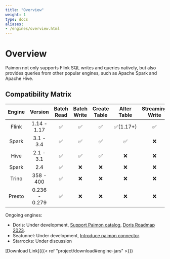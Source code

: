 ```yaml
---
title: "Overview"
weight: 1
type: docs
aliases:
- /engines/overview.html
---
```

<!--
Licensed to the Apache Software Foundation (ASF) under one
or more contributor license agreements.  See the NOTICE file
distributed with this work for additional information
regarding copyright ownership.  The ASF licenses this file
to you under the Apache License, Version 2.0 (the
"License"); you may not use this file except in compliance
with the License.  You may obtain a copy of the License at

  http://www.apache.org/licenses/LICENSE-2.0

Unless required by applicable law or agreed to in writing,
software distributed under the License is distributed on an
"AS IS" BASIS, WITHOUT WARRANTIES OR CONDITIONS OF ANY
KIND, either express or implied.  See the License for the
specific language governing permissions and limitations
under the License.
-->

# Overview

Paimon not only supports Flink SQL writes and queries natively,
but also provides queries from other popular engines, such as
Apache Spark and Apache Hive.

## Compatibility Matrix

| Engine    | Version       | Batch Read | Batch Write | Create Table | Alter Table | Streaming Write | Streaming Read | Batch Overwrite |
|:---------:|:-------------:|:----------:|:-----------:|:------------:|:-----------:|:---------------:|:--------------:|:---------------:|
| Flink     | 1.14 - 1.17   |   ✅       |   ✅         |   ✅         |  ✅(1.17+)  |   ✅            |   ✅            |   ✅            |
| Spark     | 3.1 - 3.4     |   ✅       |   ✅         |   ✅         |   ✅        |   ❌            |   ❌            |   ❌            |
| Hive      | 2.1 - 3.1     |   ✅       |   ✅         |   ✅         |   ❌        |   ❌            |   ❌            |   ❌            |
| Spark     | 2.4           |   ✅       |   ❌         |   ❌         |   ❌        |   ❌            |   ❌            |   ❌            |
| Trino     | 358 - 400     |   ✅       |   ❌         |   ❌         |   ❌        |   ❌            |   ❌            |   ❌            |
| Presto    | 0.236 - 0.279 |   ✅       |   ❌         |   ❌         |   ❌        |   ❌            |   ❌            |   ❌            |

Ongoing engines:
- Doris: Under development, [Support Paimon catalog](https://github.com/apache/doris/issues/18433), [Doris Roadmap 2023](https://github.com/apache/doris/issues/16392).
- Seatunnel: Under development, [Introduce paimon connector](https://github.com/apache/incubator-seatunnel/pull/4178).
- Starrocks: Under discussion

[Download Link]({{< ref "project/download#engine-jars" >}})